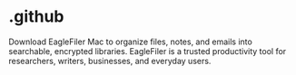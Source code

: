 # .github
Download EagleFiler Mac to organize files, notes, and emails into searchable, encrypted libraries. EagleFiler is a trusted productivity tool for researchers, writers, businesses, and everyday users.

